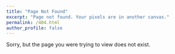 ```yaml
---
title: "Page Not Found"
excerpt: "Page not found. Your pixels are in another canvas."
permalink: /404.html
author_profile: false
---
```


Sorry, but the page you were trying to view does not exist.
